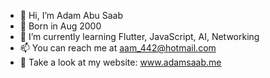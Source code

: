 - 👋 Hi, I’m Adam Abu Saab
- 🐣 Born in Aug 2000
- 🌱 I’m currently learning Flutter, JavaScript, AI, Networking
- 📫 You can reach me at aam_442@hotmail.com
- 👀 Take a look at my website: www.adamsaab.me
